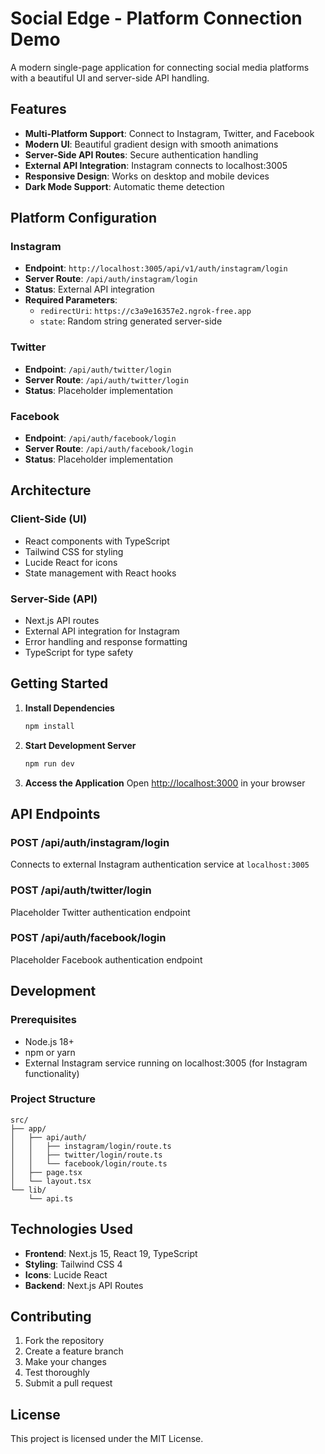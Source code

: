 # Social Edge - Platform Connection Demo

A modern single-page application for connecting social media platforms with a beautiful UI and server-side API handling.

## Features

- **Multi-Platform Support**: Connect to Instagram, Twitter, and Facebook
- **Modern UI**: Beautiful gradient design with smooth animations
- **Server-Side API Routes**: Secure authentication handling
- **External API Integration**: Instagram connects to localhost:3005
- **Responsive Design**: Works on desktop and mobile devices
- **Dark Mode Support**: Automatic theme detection

## Platform Configuration

### Instagram

- **Endpoint**: `http://localhost:3005/api/v1/auth/instagram/login`
- **Server Route**: `/api/auth/instagram/login`
- **Status**: External API integration
- **Required Parameters**:
  - `redirectUri`: `https://c3a9e16357e2.ngrok-free.app`
  - `state`: Random string generated server-side

### Twitter

- **Endpoint**: `/api/auth/twitter/login`
- **Server Route**: `/api/auth/twitter/login`
- **Status**: Placeholder implementation

### Facebook

- **Endpoint**: `/api/auth/facebook/login`
- **Server Route**: `/api/auth/facebook/login`
- **Status**: Placeholder implementation

## Architecture

### Client-Side (UI)

- React components with TypeScript
- Tailwind CSS for styling
- Lucide React for icons
- State management with React hooks

### Server-Side (API)

- Next.js API routes
- External API integration for Instagram
- Error handling and response formatting
- TypeScript for type safety

## Getting Started

1. **Install Dependencies**

   ```bash
   npm install
   ```

2. **Start Development Server**

   ```bash
   npm run dev
   ```

3. **Access the Application**
   Open [http://localhost:3000](http://localhost:3000) in your browser

## API Endpoints

### POST /api/auth/instagram/login

Connects to external Instagram authentication service at `localhost:3005`

### POST /api/auth/twitter/login

Placeholder Twitter authentication endpoint

### POST /api/auth/facebook/login

Placeholder Facebook authentication endpoint

## Development

### Prerequisites

- Node.js 18+
- npm or yarn
- External Instagram service running on localhost:3005 (for Instagram functionality)

### Project Structure

```
src/
├── app/
│   ├── api/auth/
│   │   ├── instagram/login/route.ts
│   │   ├── twitter/login/route.ts
│   │   └── facebook/login/route.ts
│   ├── page.tsx
│   └── layout.tsx
└── lib/
    └── api.ts
```

## Technologies Used

- **Frontend**: Next.js 15, React 19, TypeScript
- **Styling**: Tailwind CSS 4
- **Icons**: Lucide React
- **Backend**: Next.js API Routes

## Contributing

1. Fork the repository
2. Create a feature branch
3. Make your changes
4. Test thoroughly
5. Submit a pull request

## License

This project is licensed under the MIT License.
